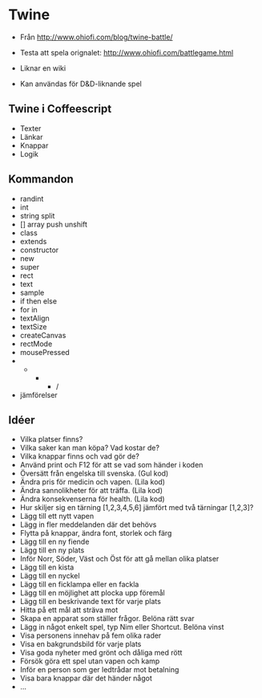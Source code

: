 # Twine

* Från http://www.ohiofi.com/blog/twine-battle/
* Testa att spela orignalet: http://www.ohiofi.com/battlegame.html

* Liknar en wiki
* Kan användas för D&D-liknande spel

## Twine i Coffeescript

* Texter
* Länkar
* Knappar
* Logik

## Kommandon

* randint
* int
* string split
* [] array push unshift
* class
* extends
* constructor
* new
* super
* rect 
* text
* sample
* if then else
* for in
* textAlign
* textSize 
* createCanvas
* rectMode
* mousePressed
* + - * / 
* jämförelser

## Idéer

* Vilka platser finns?
* Vilka saker kan man köpa? Vad kostar de?
* Vilka knappar finns och vad gör de?
* Använd print och F12 för att se vad som händer i koden
* Översätt från engelska till svenska. (Gul kod)
* Ändra pris för medicin och vapen. (Lila kod)
* Ändra sannolikheter för att träffa. (Lila kod)
* Ändra konsekvenserna för health. (Lila kod)
* Hur skiljer sig en tärning [1,2,3,4,5,6] jämfört med två tärningar [1,2,3]?
* Lägg till ett nytt vapen
* Lägg in fler meddelanden där det behövs
* Flytta på knappar, ändra font, storlek och färg
* Lägg till en ny fiende
* Lägg till en ny plats
* Inför Norr, Söder, Väst och Öst för att gå mellan olika platser
* Lägg till en kista
* Lägg till en nyckel
* Lägg till en ficklampa eller en fackla
* Lägg till en möjlighet att plocka upp föremål
* Lägg till en beskrivande text för varje plats
* Hitta på ett mål att sträva mot
* Skapa en apparat som ställer frågor. Belöna rätt svar
* Lägg in något enkelt spel, typ Nim eller Shortcut. Belöna vinst
* Visa personens innehav på fem olika rader
* Visa en bakgrundsbild för varje plats
* Visa goda nyheter med grönt och dåliga med rött
* Försök göra ett spel utan vapen och kamp
* Inför en person som ger ledtrådar mot betalning
* Visa bara knappar där det händer något 
* ...